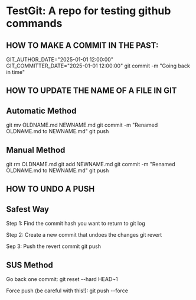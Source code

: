 # TestGit: A repo for testing github commands

## HOW TO MAKE A COMMIT IN THE PAST:
GIT_AUTHOR_DATE="2025-01-01 12:00:00" GIT_COMMITTER_DATE="2025-01-01 12:00:00" git commit -m "Going back in time"

## HOW TO UPDATE THE NAME OF A FILE IN GIT

## Automatic Method
git mv OLDNAME.md NEWNAME.md
git commit -m "Renamed OLDNAME.md to NEWNAME.md"
git push

## Manual Method
git rm OLDNAME.md
git add NEWNAME.md
git commit -m "Renamed OLDNAME.md to NEWNAME.md"
git push


## HOW TO UNDO A PUSH

## Safest Way
Step 1: Find the commit hash you want to return to
git log

Step 2: Create a new commit that undoes the changes
git revert <commit-hash>

Sep 3: Push the revert commit
git push

## SUS Method
Go back one commit:
git reset --hard HEAD~1

Force push (be careful with this!):
git push --force
